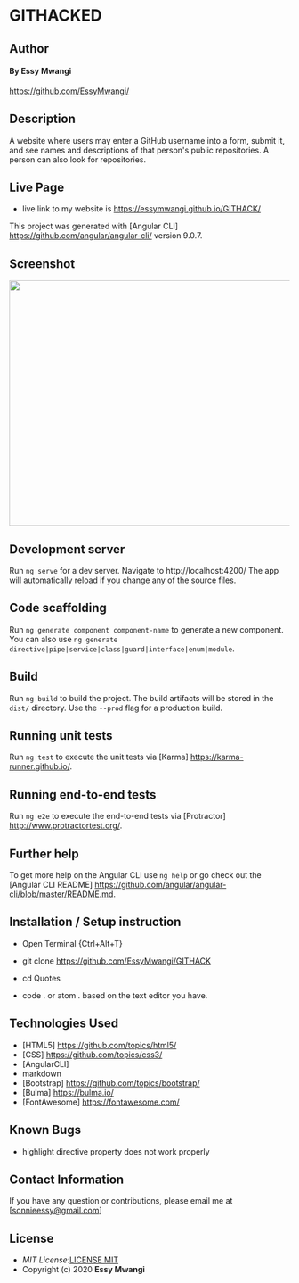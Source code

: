 # GITHACKED

## Author 
#### By **Essy Mwangi**
https://github.com/EssyMwangi/

## Description

A website where users may enter a GitHub username into a form, submit it, and see names and descriptions of that person's public repositories. A person can also look for repositories.

## Live Page
* live link to my website is https://essymwangi.github.io/GITHACK/

This project was generated with [Angular CLI] https://github.com/angular/angular-cli/  version 9.0.7.

## Screenshot
<img src= "" width="900px" height="440px">


## Development server

Run `ng serve` for a dev server. Navigate to http://localhost:4200/ The app will automatically reload if you change any of the source files.

## Code scaffolding

Run `ng generate component component-name` to generate a new component. You can also use `ng generate directive|pipe|service|class|guard|interface|enum|module`.

## Build

Run `ng build` to build the project. The build artifacts will be stored in the `dist/` directory. Use the `--prod` flag for a production build.

## Running unit tests

Run `ng test` to execute the unit tests via [Karma] https://karma-runner.github.io/.

## Running end-to-end tests

Run `ng e2e` to execute the end-to-end tests via [Protractor] http://www.protractortest.org/.

## Further help

To get more help on the Angular CLI use `ng help` or go check out the [Angular CLI README] https://github.com/angular/angular-cli/blob/master/README.md.

## Installation / Setup instruction

- Open Terminal {Ctrl+Alt+T}

- git clone https://github.com/EssyMwangi/GITHACK

- cd Quotes

- code . or atom . based on the text editor you have.

## Technologies Used

- [HTML5] https://github.com/topics/html5/
- [CSS] https://github.com/topics/css3/
- [AngularCLI]
- markdown
- [Bootstrap] https://github.com/topics/bootstrap/
- [Bulma] https://bulma.io/
- [FontAwesome] https://fontawesome.com/

## Known Bugs

- highlight directive property does not work properly

## Contact Information

If you have any question or contributions, please email me at [sonnieessy@gmail.com]

## License

- _MIT License:_[LICENSE MIT](./LICENSE)
- Copyright (c) 2020 **Essy Mwangi**
